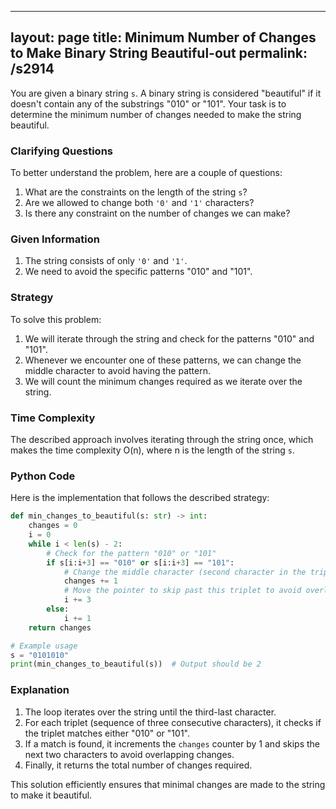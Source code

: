 
---
layout: page
title:  Minimum Number of Changes to Make Binary String Beautiful-out
permalink: /s2914
---

You are given a binary string `s`. A binary string is considered "beautiful" if it doesn't contain any of the substrings "010" or "101". Your task is to determine the minimum number of changes needed to make the string beautiful.

### Clarifying Questions

To better understand the problem, here are a couple of questions:
1. What are the constraints on the length of the string `s`?
2. Are we allowed to change both `'0'` and `'1'` characters?
3. Is there any constraint on the number of changes we can make?

### Given Information

1. The string consists of only `'0'` and `'1'`.
2. We need to avoid the specific patterns "010" and "101".

### Strategy

To solve this problem:
1. We will iterate through the string and check for the patterns "010" and "101".
2. Whenever we encounter one of these patterns, we can change the middle character to avoid having the pattern.
3. We will count the minimum changes required as we iterate over the string.

### Time Complexity

The described approach involves iterating through the string once, which makes the time complexity O(n), where n is the length of the string `s`.

### Python Code

Here is the implementation that follows the described strategy:

```python
def min_changes_to_beautiful(s: str) -> int:
    changes = 0
    i = 0
    while i < len(s) - 2:
        # Check for the pattern "010" or "101"
        if s[i:i+3] == "010" or s[i:i+3] == "101":
            # Change the middle character (second character in the triplet)
            changes += 1
            # Move the pointer to skip past this triplet to avoid overlapping changes
            i += 3
        else:
            i += 1
    return changes

# Example usage
s = "0101010"
print(min_changes_to_beautiful(s))  # Output should be 2
```

### Explanation

1. The loop iterates over the string until the third-last character.
2. For each triplet (sequence of three consecutive characters), it checks if the triplet matches either "010" or "101".
3. If a match is found, it increments the `changes` counter by 1 and skips the next two characters to avoid overlapping changes.
4. Finally, it returns the total number of changes required.

This solution efficiently ensures that minimal changes are made to the string to make it beautiful.